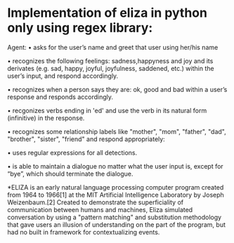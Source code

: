 # Implementation of eliza in python only using regex library:

  Agent:
  • asks for the user’s name and greet that user using her/his name
  
  • recognizes the following feelings: sadness,happyness and joy and its derivates (e.g. sad, happy, joyful, joyfulness, saddened, etc.) within the
  user’s input, and respond accordingly. 
  
  • recognizes when a person says they are: ok, good and bad   within a user’s response and responds accordingly.
  
  • recgonizes verbs ending in 'ed' and use the verb in its natural form (infinitive) in the response.
  
  • recognizes some relationship labels like "mother", "mom", "father", "dad", "brother", "sister", "friend" and respond appropriately: 
  
  • uses regular expressions for all detections.
  
  • is able to maintain a dialogue no matter what the user input is, except for “bye”, which should terminate the dialogue.


*ELIZA is an early natural language processing computer program created from 1964 to 1966[1] at the MIT Artificial Intelligence Laboratory by Joseph Weizenbaum.[2] 
Created to demonstrate the superficiality of communication between humans and machines, Eliza simulated conversation by using a "pattern matching" 
and substitution methodology that gave users an illusion of understanding on the part of the program, but had no built in framework for contextualizing events.
